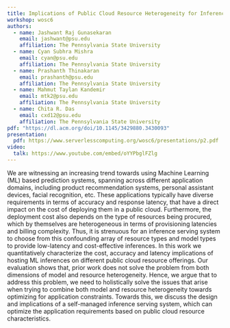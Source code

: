 ```yaml
---
title: Implications of Public Cloud Resource Heterogeneity for Inference Serving
workshop: wosc6
authors:
  - name: Jashwant Raj Gunasekaran
    email: jashwant@psu.edu
    affiliation: The Pennsylvania State University
  - name: Cyan Subhra Mishra
    email: cyan@psu.edu
    affiliation: The Pennsylvania State University
  - name: Prashanth Thinakaran
    email: prashanth@psu.edu
    affiliation: The Pennsylvania State University
  - name: Mahmut Taylan Kandemir
    email: mtk2@psu.edu
    affiliation: The Pennsylvania State University
  - name: Chita R. Das
    email: cxd12@psu.edu
    affiliation: The Pennsylvania State University
pdf: "https://dl.acm.org/doi/10.1145/3429880.3430093"
presentation:
  pdf: https://www.serverlesscomputing.org/wosc6/presentations/p2.pdf
video:
  talk: https://www.youtube.com/embed/oYYPbglFZlg
---
```


We are witnessing an increasing trend towards using Machine Learning (ML) based prediction systems, spanning across different application domains, including product recommendation systems, personal assistant devices, facial recognition, etc. These applications typically have diverse requirements in terms of accuracy and response latency, that have a direct impact on the cost of deploying them in a public cloud. Furthermore, the deployment cost also depends on the type of resources being procured, which by themselves are heterogeneous in terms of provisioning latencies and billing complexity. Thus, it is strenuous for an inference serving system to choose from this confounding array of resource types and model types to provide low-latency and cost-effective inferences. In this work we quantitatively characterize the cost, accuracy and latency implications of hosting ML inferences on different public cloud resource offerings. Our evaluation shows that, prior work does not solve the problem from both dimensions of model and resource heterogeneity. Hence, we argue that to address this problem, we need to holistically solve the issues that arise when trying to combine both model and resource heterogeneity towards optimizing for application constraints. Towards this, we discuss the design and implications of a self-managed inference serving system, which can optimize the application requirements based on public cloud resource characteristics.